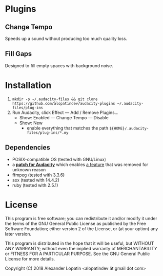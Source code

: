 # Plugins

## Change Tempo
Speeds up a sound without producing too much quality loss.

## Fill Gaps
Designed to fill empty spaces with background noise.

# Installation
1. `mkdir -p ~/.audacity-files && git clone https://github.com/alopatindev/audacity-plugins ~/.audacity-files/plug-ins`
2. Run Audacity, click Effect — Add / Remove Plugins...
    - Show: Enabled — Change Tempo — Disable
    - Show: New
        - enable everything that matches the path `${HOME}/.audacity-files/plug-ins/*.ny`

## Dependencies
- POSIX-compatible OS (tested with GNU/Linux)
- a **[patch for Audacity](https://raw.githubusercontent.com/alopatindev/gentoo-overlay-alopatindev/master/media-sound/audacity/files/audacity-9999-xsystem.patch)** which enables [a feature](https://forum.audacityteam.org/viewtopic.php?p=346798#p346798) that was removed for unknown reason
- ffmpeg (tested with 3.3.6)
- sox (tested with 14.4.2)
- ruby (tested with 2.5.1)

# License
This program is free software; you can redistribute it and/or modify
it under the terms of the GNU General Public License as published by
the Free Software Foundation; either version 2 of the License, or
(at your option) any later version.

This program is distributed in the hope that it will be useful,
but WITHOUT ANY WARRANTY; without even the implied warranty of
MERCHANTABILITY or FITNESS FOR A PARTICULAR PURPOSE.  See the
GNU General Public License for more details.

Copyright (C) 2018  Alexander Lopatin <alopatindev ät gmail dot com>

